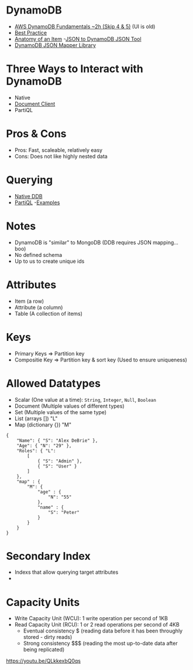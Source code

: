 # DynamoDB
- [AWS DynamoDB Fundamentals ~2h (Skip 4 & 5)](https://app.pluralsight.com/library/courses/aws-dynamodb-fundamentals/table-of-contents) (UI is old)
- [Best Practice](https://docs.aws.amazon.com/amazondynamodb/latest/developerguide/best-practices.html)
- [Anatomy of an Item](https://www.dynamodbguide.com/anatomy-of-an-item/)
-[JSON to DynamoDB JSON Tool](https://dynobase.dev/dynamodb-json-converter-tool/#:~:text=DynamoDB%20Converter%20Tool,a%20DynamoDB%2Dcompatible%20JSON%20format.)
- [DynamoDB JSON Mapper Library](https://www.npmjs.com/package/dynamodb)


# Three Ways to Interact with DynamoDB
- Native
- [Document Client](https://docs.aws.amazon.com/sdk-for-javascript/v2/developer-guide/dynamodb-example-document-client.html)
- PartiQL

# Pros & Cons
- Pros: Fast, scaleable, relatively easy
- Cons: Does not like highly nested data

# Querying
- [Native DDB](https://docs.aws.amazon.com/amazondynamodb/latest/developerguide/GettingStarted.NodeJs.04.html)
- [PartiQL](https://abba.dev/blog/dynamodb-partiql-javascript)
-[Examples](https://www.fernandomc.com/posts/eight-examples-of-fetching-data-from-dynamodb-with-node/)

# Notes
- DynamoDB is "similar" to MongoDB (DDB requires JSON mapping... boo)
- No defined schema
- Up to us to create unique ids

# Attributes
- Item (a row)
- Attribute (a column)
- Table (A collection of items)

# Keys
- Primary Keys => Partition key
- Compositie Key => Partition key & sort key (Used to ensure uniqueness)

# Allowed Datatypes
- Scalar (One value at a time): `String`, `Integer`, `Null`, `Boolean`
- Document (Multiple values of different types)
- Set  (Multiple values of the same type)
- List (arrays []) "L"
- Map  (dictionary {}) "M"

```
{
    "Name": { "S": "Alex DeBrie" },
    "Age": { "N": "29" },
    "Roles": { "L": 
        [
            { "S": "Admin" }, 
            { "S": "User" }
        ]
    },
    "map" : { 
        "M": {
            "age" : {
                "N": "55"
            }, 
            "name" : {
                "S": "Peter"
            }
        }
    }
}
```

# Secondary Index
- Indexs that allow querying target attributes
- 

# Capacity Units
- Write Capacity Unit (WCU): 1 write operation per second of 1KB
- Read Capacity Unit (RCU): 1 or 2 read operations per second of 4KB
  - Eventual consistency $ (reading data before it has been throughly stored - dirty reads)
  - Strong consistency $$$ (reading the most up-to-date data after being replicated)



https://youtu.be/QLkkexbQ0qs


